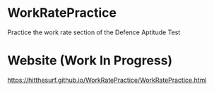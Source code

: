 # WorkRatePractice
Practice the work rate section of the Defence Aptitude Test

# Website (Work In Progress)
https://hitthesurf.github.io/WorkRatePractice/WorkRatePractice.html
